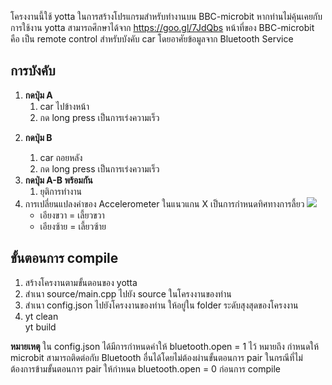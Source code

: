 โครงงานนี้ใช้ yotta ในการสร้างโปรแกรมสำหรับทำงานบน BBC-microbit หากท่านไม่คุ้นเคยกับการใช้งาน yotta สามารถศึกษาได้จาก https://goo.gl/7JdQbs
หน้าที่ของ BBC-microbit คือ เป็น remote control สำหรับบังคับ car โดยอาศัยข้อมูลจาก Bluetooth Service

<h2>การบังคับ</h2>
<ol>
<li><b>กดปุ่ม A </b>
<ol>
 <li>car ไปข้างหน้า</li>
 <li>กด long press เป็นการเร่งความเร็ว</li>
 </ol>
 </li>
 <li>
  
<b>กดปุ่ม B </b>
<ol>
 <li>car ถอยหลัง</li>
 <li>กด long press เป็นการเร่งความเร็ว</li>
 </ol>
 </li>
<li><b>กดปุ่ม A-B พร้อมกัน </b>
<ol>
 <li>ยุติการทำงาน</li>
 
 </ol>
</li>
  
<li>การเปลี่ยนแปลงค่าของ Accelerometer ในแนวแกน X เป็นการกำหนดทิศทางการลี้ยว
<img src="http://microbit-challenges.readthedocs.io/en/latest/_images/microbitAxes.jpg"/>
 <ul>
  <li>เอียงขวา = เลี้ยวขวา</li>
  <li>เอียงซ้าย = เลี้ยวซ้าย</li>
 </ul>
 </li>
 </ol>
<h2>ขั้นตอนการ compile</h2>
<ol>
  <li> สร้างโครงานตามขั้นตอนของ yotta</li>
  <li> สำเนา source/main.cpp ไปยัง  source ในโครงงานของท่าน</li>
  <li> สำเนา config.json ไปยังโครงงานของท่าน ให้อยู่ใน folder ระดับสุงสุดของโครงงาน </li>
  <li> yt clean <br/> 
       yt build</li>
</ol>
 <b>หมายเหตุ</b>
 ใน config.json ได้มีการกำหนดค่าให้ bluetooth.open = 1 ไว้ หมายถึง กำหนดให้ microbit สามารถติดต่อกับ Bluetooth อื่นได้โดยไม่ต้องผ่านขั้นตอนการ pair ในกรณีที่ไม่ต้องการข้ามขั้นตอนการ pair ให้กำหนด bluetooth.open = 0 ก่อนการ compile
